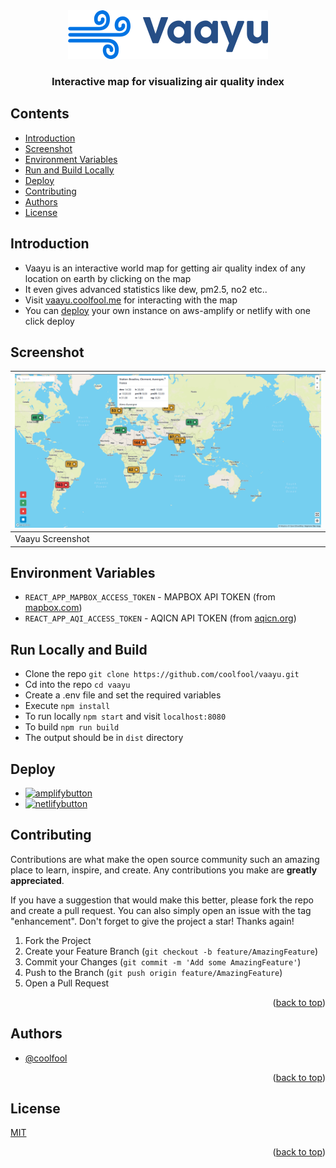 <div align="center" id = "top">
  <img src="vaayu.png"  alt="vaayu logo"/>
  <h3>Interactive map for visualizing air quality index</h3> 
</div>

## Contents
- [Introduction](#introduction)
- [Screenshot](#screenshot)
- [Environment Variables](#environment-variables)
- [Run and Build Locally](#run-locally-and-build)
- [Deploy](#deploy)
- [Contributing](#contributing)
- [Authors](#authors)
- [License](#license)

## Introduction

- Vaayu is an interactive world map for getting air quality index of any location on earth by clicking on the map
- It even gives advanced statistics like dew, pm2.5, no2 etc..
- Visit [vaayu.coolfool.me](https://vaayu.coolfool.me) for interacting with the map
- You can [deploy](#deploy) your own instance on aws-amplify or netlify with one click deploy


## Screenshot

| ![Screenshot](screenshot.png) |                                
|-------------------------------|
| Vaayu Screenshot              |                                                                                                                                                            


## Environment Variables

- `REACT_APP_MAPBOX_ACCESS_TOKEN` - MAPBOX API TOKEN (from [mapbox.com](https://www.mapbox.com/))
- `REACT_APP_AQI_ACCESS_TOKEN` - AQICN API TOKEN (from [aqicn.org](https://aqicn.org/api/))

## Run Locally and Build

- Clone the repo `git clone https://github.com/coolfool/vaayu.git`
- Cd into the repo `cd vaayu`
- Create a .env file and set the required variables
- Execute `npm install`
- To run locally `npm start` and visit `localhost:8080`
- To build `npm run build`
- The output should be in `dist` directory

## Deploy

- [![amplifybutton](https://oneclick.amplifyapp.com/button.svg)](https://console.aws.amazon.com/amplify/home#/deploy?repo=https://github.com/coolfool/vaayu)
- [![netlifybutton](https://www.netlify.com/img/deploy/button.svg)](https://app.netlify.com/start/deploy?repository=https://github.com/coolfool/vaayu)


## Contributing

Contributions are what make the open source community such an amazing place to learn, inspire, and create. Any contributions you make are **greatly appreciated**.

If you have a suggestion that would make this better, please fork the repo and create a pull request. You can also simply open an issue with the tag "enhancement".
Don't forget to give the project a star! Thanks again!

1. Fork the Project
2. Create your Feature Branch (`git checkout -b feature/AmazingFeature`)
3. Commit your Changes (`git commit -m 'Add some AmazingFeature'`)
4. Push to the Branch (`git push origin feature/AmazingFeature`)
5. Open a Pull Request

<p align="right">(<a href="#top">back to top</a>)</p>


## Authors

- [@coolfool](https://www.github.com/coolfool)

<p align="right">(<a href="#top">back to top</a>)</p>

## License

[MIT](https://choosealicense.com/licenses/mit/)

<p align="right">(<a href="#top">back to top</a>)</p>
